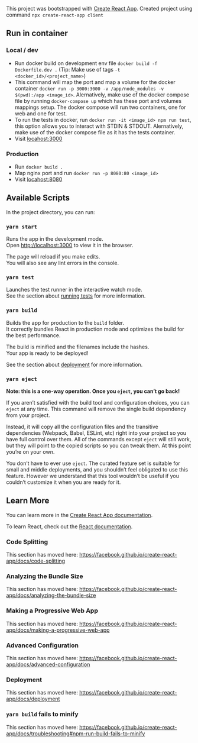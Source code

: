 This project was bootstrapped with [Create React App](https://github.com/facebook/create-react-app). Created project using command `npx create-react-app client`

## Run in container

### Local / dev
- Run docker build on development env file `docker build -f Dockerfile.dev .` (Tip: Make use of tags `-t <docker_id>/<project_name>`)
- This command will map the port and map a volume for the docker container `docker run -p 3000:3000 -v /app/node_modules -v $(pwd):/app <image_id>`. Alernatively, make use of the docker compose file by running `docker-compose up` which has these port and volumes mappings setup. The docker compose will run two containers, one for web and one for test.
- To run the tests in docker, run `docker run -it <image_id> npm run test`, this option allows you to interact with STDIN & STDOUT. Alernatively, make use of the docker compose file as it has the tests container. 
- Visit [locahost:3000](http://localhost:3000/)

### Production
- Run `docker build .`
- Map nginx port and run `docker run -p 8080:80 <image_id>`
- Visit [locahost:8080](http://localhost:8080/)

## Available Scripts

In the project directory, you can run:

### `yarn start`

Runs the app in the development mode.<br />
Open [http://localhost:3000](http://localhost:3000) to view it in the browser.

The page will reload if you make edits.<br />
You will also see any lint errors in the console.

### `yarn test`

Launches the test runner in the interactive watch mode.<br />
See the section about [running tests](https://facebook.github.io/create-react-app/docs/running-tests) for more information.

### `yarn build`

Builds the app for production to the `build` folder.<br />
It correctly bundles React in production mode and optimizes the build for the best performance.

The build is minified and the filenames include the hashes.<br />
Your app is ready to be deployed!

See the section about [deployment](https://facebook.github.io/create-react-app/docs/deployment) for more information.

### `yarn eject`

**Note: this is a one-way operation. Once you `eject`, you can’t go back!**

If you aren’t satisfied with the build tool and configuration choices, you can `eject` at any time. This command will remove the single build dependency from your project.

Instead, it will copy all the configuration files and the transitive dependencies (Webpack, Babel, ESLint, etc) right into your project so you have full control over them. All of the commands except `eject` will still work, but they will point to the copied scripts so you can tweak them. At this point you’re on your own.

You don’t have to ever use `eject`. The curated feature set is suitable for small and middle deployments, and you shouldn’t feel obligated to use this feature. However we understand that this tool wouldn’t be useful if you couldn’t customize it when you are ready for it.

## Learn More

You can learn more in the [Create React App documentation](https://facebook.github.io/create-react-app/docs/getting-started).

To learn React, check out the [React documentation](https://reactjs.org/).

### Code Splitting

This section has moved here: https://facebook.github.io/create-react-app/docs/code-splitting

### Analyzing the Bundle Size

This section has moved here: https://facebook.github.io/create-react-app/docs/analyzing-the-bundle-size

### Making a Progressive Web App

This section has moved here: https://facebook.github.io/create-react-app/docs/making-a-progressive-web-app

### Advanced Configuration

This section has moved here: https://facebook.github.io/create-react-app/docs/advanced-configuration

### Deployment

This section has moved here: https://facebook.github.io/create-react-app/docs/deployment

### `yarn build` fails to minify

This section has moved here: https://facebook.github.io/create-react-app/docs/troubleshooting#npm-run-build-fails-to-minify

